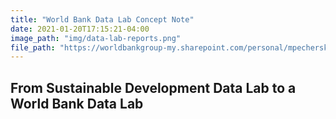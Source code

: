 ```yaml
---
title: "World Bank Data Lab Concept Note"
date: 2021-01-20T17:15:21-04:00
image_path: "img/data-lab-reports.png"
file_path: "https://worldbankgroup-my.sharepoint.com/personal/mpecherskiy_worldbank_org/_layouts/15/onedrive.aspx?id=%2Fpersonal%2Fmpecherskiy%5Fworldbank%5Forg%2FDocuments%2FWBLabBackend%2FReports%2F2020%2D11%20WB%20Data%20Lab%20Concept%20Note%2Epdf&parent=%2Fpersonal%2Fmpecherskiy%5Fworldbank%5Forg%2FDocuments%2FWBLabBackend%2FReports"
---
```


## From Sustainable Development Data Lab to a World Bank Data Lab


